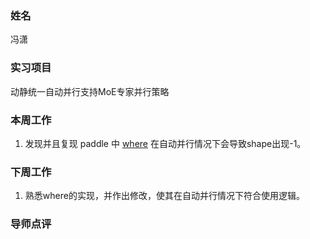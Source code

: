 ### 姓名
冯潇

### 实习项目
动静统一自动并行支持MoE专家并行策略

### 本周工作

1. 发现并且复现 paddle 中 [where](https://www.paddlepaddle.org.cn/documentation/docs/zh/api/paddle/where_cn.html) 在自动并行情况下会导致shape出现-1。

### 下周工作

1. 熟悉where的实现，并作出修改，使其在自动并行情况下符合使用逻辑。

### 导师点评
